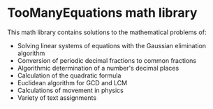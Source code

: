# TooManyEquations math library

This math library contains solutions to the mathematical problems of:
- Solving linear systems of equations with the Gaussian elimination algorithm
- Conversion of periodic decimal fractions to common fractions
- Algorithmic determination of a number's decimal places
- Calculation of the quadratic formula
- Euclidean algorithm for GCD and LCM
- Calculations of movement in physics
- Variety of text assignments
